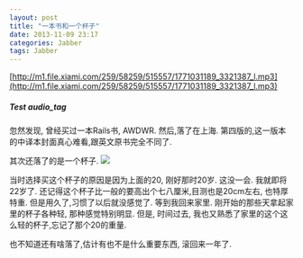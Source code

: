 ```yaml
---
layout: post
title: "一本书和一个杯子"
date: 2013-11-09 23:17
categories: Jabber
tags: Jabber
---
```

<!--more-->

[http://m1.file.xiami.com/259/58259/515557/1771031189_3321387_l.mp3](http://m1.file.xiami.com/259/58259/515557/1771031189_3321387_l.mp3)

##### Test audio_tag

忽然发现, 曾经买过一本Rails书, AWDWR.
然后,落了在上海.
第四版的,这一版本的中译本封面真心难看,跟英文原书完全不同了.

其次还落了的是一个杯子.
![](https://gagqnq.dm2301.livefilestore.com/y2pjyqqxX98DCYtkwLQsHtjPL7ciJvZF6OCJEAZnvRbwbaqbJEPq2rUH7U-Z01ayjUTZZce_F2BUz32TOcnOenBCZWp7wCo4CnQxxm7GCHh-z8/T2Kd9EXiRaXXXXXXXX_!!112015850.jpg_310x310.jpg?psid=1)

 当时选择买这个杯子的原因是因为上面的20, 刚好那时20岁. 这没一会. 我就即将22岁了. 还记得这个杯子比一般的要高出个七八厘米,目测也是20cm左右, 也特厚特重. 但是用久了,习惯了以后就没感觉了. 等到我回来家里. 刚开始的那些天拿起家里的杯子各种轻, 那种感觉特别明显. 但是, 时间过去, 我也又熟悉了家里的这个这么轻的杯子,忘记了那个20的重量.

 也不知道还有啥落了,估计有也不是什么重要东西, 滚回来一年了.
